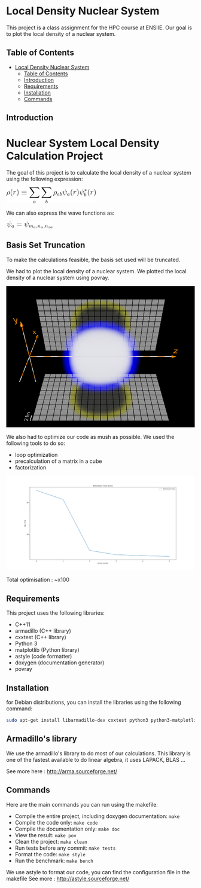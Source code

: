 # Local Density Nuclear System

This project is a class assignment for the HPC course at ENSIIE. Our goal is to plot the local density of a nuclear system.

## Table of Contents

- [Local Density Nuclear System](#local-density-nuclear-system)
  - [Table of Contents](#table-of-contents)
  - [Introduction](#introduction)
  - [Requirements](#requirements)
  - [Installation](#installation)
  - [Commands](#commands)

## Introduction

# Nuclear System Local Density Calculation Project

The goal of this project is to calculate the local density of a nuclear system using the following expression:

![Local Density](/pres/image/equation.png)

We can also express the wave functions as:

![Wave](/pres/image/equation1.png)

## Basis Set Truncation

To make the calculations feasible, the basis set used will be truncated.

We had to plot the local density of a nuclear system.
We plotted the local density of a nuclear system using povray.

![Local Density Nuclear System](/pres/image/resultat_3D.png)

We also had to optimize our code as mush as possible.
We used the following tools to do so:
- loop optimization
- precalculation of a matrix in a cube  
- factorization 

![Optimization](/pres/image/benchmark.png)

Total optimisation : ~x100

## Requirements

This project uses the following libraries:
- C++11
- armadillo (C++ library)
- cxxtest (C++ library)
- Python 3
- matplotlib (Python library)
- astyle (code formatter)
- doxygen (documentation generator)
- povray 

## Installation

for Debian distributions, you can install the libraries using the following command:
```bash
sudo apt-get install libarmadillo-dev cxxtest python3 python3-matplotlib build-essential astyle doxygen povray
```

## Armadillo's library

We use the armadillo's library to do most of our calculations. This library is one of the fastest available to do linear algebra, it uses LAPACK, BLAS ...

See more here : http://arma.sourceforge.net/

## Commands

Here are the main commands you can run using the makefile:

- Compile the entire project, including doxygen documentation: `make`
- Compile the code only: `make code`
- Compile the documentation only: `make doc`
- View the result: `make pov`
- Clean the project: `make clean`
- Run tests before any commit: `make tests`
- Format the code: `make style`
- Run the benchmark: `make bench`

We use astyle to format our code, you can find the configuration file in the makefile
See more : http://astyle.sourceforge.net/
